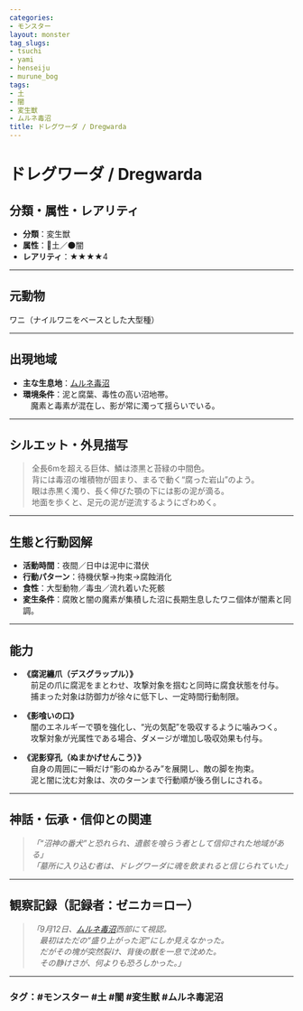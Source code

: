 ```yaml
---
categories:
- モンスター
layout: monster
tag_slugs:
- tsuchi
- yami
- henseiju
- murune_bog
tags:
- 土
- 闇
- 変生獣
- ムルネ毒沼
title: ドレグワーダ / Dregwarda
---
```


# ドレグワーダ / Dregwarda

## 分類・属性・レアリティ

* **分類**：変生獣  
* **属性**：🌱土／🌑闇  
* **レアリティ**：★★★★4

---

## 元動物

ワニ（ナイルワニをベースとした大型種）

---

## 出現地域

* **主な生息地**：[ムルネ毒沼](../place/murune_bog.md)  
* **環境条件**：泥と腐葉、毒性の高い沼地帯。  
　魔素と毒素が混在し、影が常に濁って揺らいでいる。

---

## シルエット・外見描写

> 全長6mを超える巨体、鱗は漆黒と苔緑の中間色。  
> 背には毒沼の堆積物が固まり、まるで動く“腐った岩山”のよう。  
> 眼は赤黒く濁り、長く伸びた顎の下には影の泥が滴る。  
> 地面を歩くと、足元の泥が逆流するようにざわめく。

---

## 生態と行動図解

* **活動時間**：夜間／日中は泥中に潜伏  
* **行動パターン**：待機伏撃→拘束→腐蝕消化  
* **食性**：大型動物／毒虫／流れ着いた死骸  
* **変生条件**：腐敗と闇の魔素が集積した沼に長期生息したワニ個体が闇素と同調。

---

## 能力

* **《腐泥纏爪（デスグラップル）》**  
　前足の爪に腐泥をまとわせ、攻撃対象を掴むと同時に腐食状態を付与。  
　捕まった対象は防御力が徐々に低下し、一定時間行動制限。

* **《影喰いの口》**  
　闇のエネルギーで顎を強化し、“光の気配”を吸収するように噛みつく。  
　攻撃対象が光属性である場合、ダメージが増加し吸収効果も付与。

* **《泥影穿孔（ぬまかげせんこう）》**  
　自身の周囲に一瞬だけ“影のぬかるみ”を展開し、敵の脚を拘束。  
　泥と闇に沈む対象は、次のターンまで行動順が後ろ倒しにされる。

---

## 神話・伝承・信仰との関連

> *「“沼神の番犬”と恐れられ、遺骸を喰らう者として信仰された地域がある」*  
> *「墓所に入り込む者は、ドレグワーダに魂を飲まれると信じられていた」*

---

## 観察記録（記録者：ゼニカ＝ロー）

> *「9月12日、[ムルネ毒沼](../place/murune_bog.md)西部にて視認。  
　最初はただの“盛り上がった泥”にしか見えなかった。  
　だがその塊が突然裂け、背後の獣を一息で沈めた。  
　その静けさが、何よりも恐ろしかった。」*

---

### タグ：#モンスター #土 #闇 #変生獣 #ムルネ毒泥沼